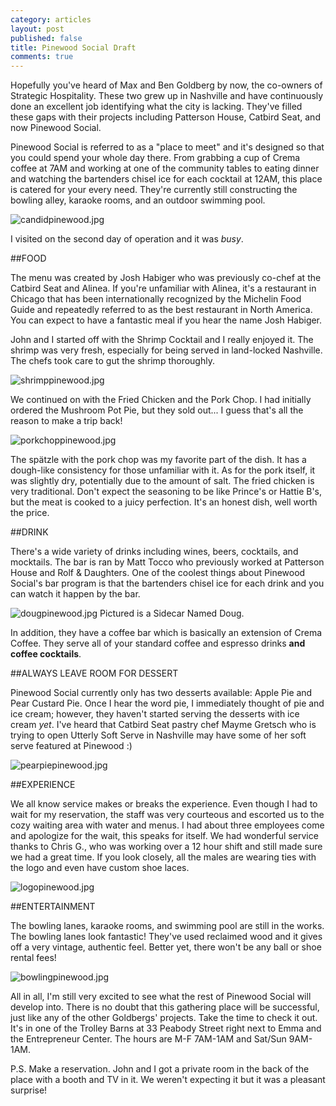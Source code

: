 ```yaml
---
category: articles
layout: post
published: false
title: Pinewood Social Draft
comments: true
---
```


Hopefully you've heard of Max and Ben Goldberg by now, the co-owners of Strategic Hospitality. These two grew up in Nashville and have continuously done an excellent job identifying what the city is lacking. They've filled these gaps with their projects including Patterson House, Catbird Seat, and now Pinewood Social. 

Pinewood Social is referred to as a "place to meet" and it's designed so that you could spend your whole day there. From grabbing a cup of Crema coffee at 7AM and working at one of the community tables to eating dinner and watching the bartenders chisel ice for each cocktail at 12AM, this place is catered for your every need. They're currently still constructing the bowling alley, karaoke rooms, and an outdoor swimming pool.

![candidpinewood.jpg](/images/candidpinewood.jpg)

I visited on the second day of operation and it was _busy_. 

##FOOD

The menu was created by Josh Habiger who was previously co-chef at the Catbird Seat and Alinea. If you're unfamiliar with Alinea, it's a restaurant in Chicago that has been internationally recognized by the Michelin Food Guide and repeatedly referred to as the best restaurant in North America. You can expect to have a fantastic meal if you hear the name Josh Habiger. 

John and I started off with the Shrimp Cocktail and I really enjoyed it. The shrimp was very fresh, especially for being served in land-locked Nashville. The chefs took care to gut the shrimp thoroughly. 

![shrimppinewood.jpg](/images/shrimppinewood.jpg)

We continued on with the Fried Chicken and the Pork Chop. I had initially ordered the Mushroom Pot Pie, but they sold out... I guess that's all the reason to make a trip back!

![porkchoppinewood.jpg](/images/porkchoppinewood.jpg)

The spätzle with the pork chop was my favorite part of the dish. It has a dough-like consistency for those unfamiliar with it. As for the pork itself, it was slightly dry, potentially due to the amount of salt. The fried chicken is very traditional. Don't expect the seasoning to be like Prince's or Hattie B's, but the meat is cooked to a juicy perfection. It's an honest dish, well worth the price. 

##DRINK

There's a wide variety of drinks including wines, beers, cocktails, and mocktails. The bar is ran by Matt Tocco who previously worked at Patterson House and Rolf & Daughters. One of the coolest things about Pinewood Social's bar program is that the bartenders chisel ice for each drink and you can watch it happen by the bar. 

![dougpinewood.jpg](/images/dougpinewood.jpg)
Pictured is a Sidecar Named Doug. 

In addition, they have a coffee bar which is basically an extension of Crema Coffee. They serve all of your standard coffee and espresso drinks **and coffee cocktails**.

##ALWAYS LEAVE ROOM FOR DESSERT

Pinewood Social currently only has two desserts available: Apple Pie and Pear Custard Pie. Once I hear the word pie, I immediately thought of pie and ice cream; however, they haven't started serving the desserts with ice cream _yet_. I've heard that Catbird Seat pastry chef Mayme Gretsch who is trying to open Utterly Soft Serve in Nashville may have some of her soft serve featured at Pinewood :)

![pearpiepinewood.jpg](/images/pearpiepinewood.jpg)

##EXPERIENCE

We all know service makes or breaks the experience. Even though I had to wait for my reservation, the staff was very courteous and escorted us to the cozy waiting area with water and menus. I had about three employees come and apologize for the wait, this speaks for itself. We had wonderful service thanks to Chris G., who was working over a 12 hour shift and still made sure we had a great time. If you look closely, all the males are wearing ties with the logo and even have custom shoe laces. 

![logopinewood.jpg](/images/logopinewood.jpg)

##ENTERTAINMENT 

The bowling lanes, karaoke rooms, and swimming pool are still in the works. The bowling lanes look fantastic! They've used reclaimed wood and it gives off a very vintage, authentic feel. Better yet, there won't be any ball or shoe rental fees!

![bowlingpinewood.jpg](/images/bowlingpinewood.jpg)

All in all, I'm still very excited to see what the rest of Pinewood Social will develop into. There is no doubt that this gathering place will be successful, just like any of the other Goldbergs' projects. Take the time to check it out. It's in one of the Trolley Barns at 33 Peabody Street right next to Emma and the Entrepreneur Center. The hours are M-F 7AM-1AM and Sat/Sun 9AM-1AM. 

P.S. Make a reservation. John and I got a private room in the back of the place with a booth and TV in it. We weren't expecting it but it was a pleasant surprise!

